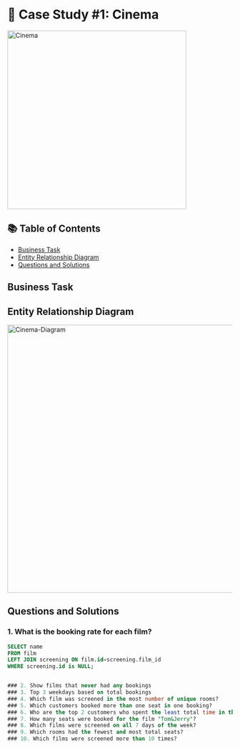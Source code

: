 # 🎥 Case Study #1: Cinema

<img src="https://github.com/user-attachments/assets/1d601968-921c-422c-9e4d-d2021065a426" alt="Cinema" width="400"/>

## 📚 Table of Contents
- [Business Task](#Business-Task)
- [Entity Relationship Diagram](#Entity-Relationship-Diagram)
- [Questions and Solutions](#Questions-and-Solutions)

## Business Task

## Entity Relationship Diagram
<img width="600" alt="Cinema-Diagram" src="https://github.com/user-attachments/assets/907a1dda-b736-45f3-a766-8c4341b4636d" />

## Questions and Solutions


### 1. What is the booking rate for each film?


```sql
SELECT name
FROM film
LEFT JOIN screening ON film.id=screening.film_id
WHERE screening.id is NULL;


### 2. Show films that never had any bookings
### 3. Top 3 weekdays based on total bookings
### 4. Which film was screened in the most number of unique rooms?
### 5. Which customers booked more than one seat in one booking?
### 6. Who are the top 2 customers who spent the least total time in the cinema?
### 7. How many seats were booked for the film "Tom&Jerry"?
### 8. Which films were screened on all 7 days of the week?
### 9. Which rooms had the fewest and most total seats?
### 10. Which films were screened more than 10 times?

